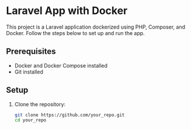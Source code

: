 # Laravel App with Docker

This project is a Laravel application dockerized using PHP, Composer, and Docker. Follow the steps below to set up and run the app.

## Prerequisites

- Docker and Docker Compose installed
- Git installed

## Setup

1. Clone the repository:
   ```bash
   git clone https://github.com/your_repo.git
   cd your_repo

